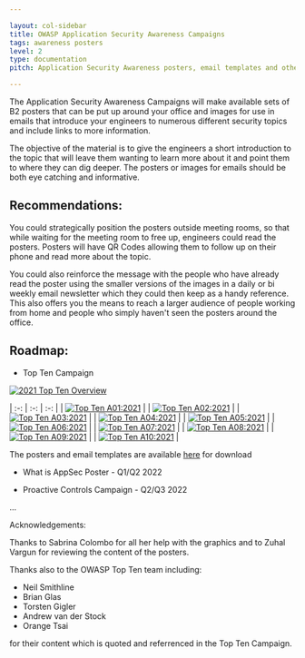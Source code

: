 ```yaml
---

layout: col-sidebar
title: OWASP Application Security Awareness Campaigns
tags: awareness posters
level: 2
type: documentation
pitch: Application Security Awareness posters, email templates and other material for creating awareness campaigns for your engineers.

---
```


The Application Security Awareness Campaigns will make available sets of B2 posters that can be put up around your office and images for use in emails that introduce your engineers to numerous different security topics and include links to more information.

The objective of the material is to give the engineers a short introduction to the topic that will leave them wanting to learn more about it and point them to where they can dig deeper. The posters or images for emails should be both eye catching and informative.

## Recommendations:

You could strategically position the posters outside meeting rooms, so that while waiting for the meeting room to free up, engineers could read the posters. Posters will have QR Codes allowing them to follow up on their phone and read more about the topic.

You could also reinforce the message with the people who have already read the poster using the smaller versions of the images in a daily or bi weekly email newsletter which they could then keep as a handy reference. This also offers you the means to reach a larger audience of people working from home and people who simply haven't seen the posters around the office.

## Roadmap:

- Top Ten Campaign



[![2021 Top Ten Overview][2]][13]


| :-: | :-: | :-: |
| [![Top Ten A01:2021][3]][14] |  | [![Top Ten A02:2021][4]][15] |
| [![Top Ten A03:2021][5]][16] |  | [![Top Ten A04:2021][6]][17] |
| [![Top Ten A05:2021][7]][18] |  | [![Top Ten A06:2021][8]][19] |
| [![Top Ten A07:2021][9]][20] |  | [![Top Ten A08:2021][10]][21] |
| [![Top Ten A09:2021][11]][22] |  | [![Top Ten A10:2021][12]][23] |



The posters and email templates are available [here][1] for download

- What is AppSec Poster - Q1/Q2 2022

- Proactive Controls Campaign - Q2/Q3 2022

...

Acknowledgements:

Thanks to Sabrina Colombo for all her help with the graphics and to Zuhal Vargun for reviewing the content of the posters.

Thanks also to the OWASP Top Ten team including: 

- Neil Smithline
- Brian Glas
- Torsten Gigler
- Andrew van der Stock
- Orange Tsai

for their content which is quoted and referrenced in the Top Ten Campaign.

[1]: ./assets/top_ten_campaign.zip
[2]:./assets/images/thumbnails/top_ten/00.jpg "Overview"
[3]:./assets/images/thumbnails/top_ten/01.jpg "A01:2021"
[4]:./assets/images/thumbnails/top_ten/02.jpg "A02:2021"
[5]:./assets/images/thumbnails/top_ten/03.jpg "A03:2021"
[6]:./assets/images/thumbnails/top_ten/04.jpg "A04:2021"
[7]:./assets/images/thumbnails/top_ten/05.jpg "A05:2021"
[8]:./assets/images/thumbnails/top_ten/06.jpg "A06:2021"
[9]:./assets/images/thumbnails/top_ten/07.jpg "A07:2021"
[10]:./assets/images/thumbnails/top_ten/08.jpg "A08:2021"
[11]:./assets/images/thumbnails/top_ten/09.jpg "A09:2021"
[12]:./assets/images/thumbnails/top_ten/10.jpg "A10:2021"
[13]:./assets/images/top_ten/00.jpg "Overview"
[14]:./assets/images/top_ten/01.jpg "A01:2021"
[15]:./assets/images/top_ten/02.jpg "A02:2021"
[16]:./assets/images/top_ten/03.jpg "A03:2021"
[17]:./assets/images/top_ten/04.jpg "A04:2021"
[18]:./assets/images/top_ten/05.jpg "A05:2021"
[19]:./assets/images/top_ten/06.jpg "A06:2021"
[20]:./assets/images/top_ten/07.jpg "A07:2021"
[21]:./assets/images/top_ten/08.jpg "A08:2021"
[22]:./assets/images/top_ten/09.jpg "A09:2021"
[23]:./assets/images/top_ten/10.jpg "A10:2021"